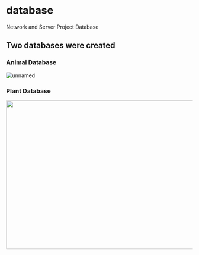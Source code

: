 # database
Network and Server Project Database

## Two databases were created 


### Animal Database

![unnamed](https://user-images.githubusercontent.com/81640578/184693062-07a27e30-ed6f-4988-a8a8-610236e307fb.png)


### Plant Database

<img src="![New](https://user-images.githubusercontent.com/81640578/185815608-5bd2f242-d191-45f1-af15-d4f2af62c488.png)" width="600" height="400">
